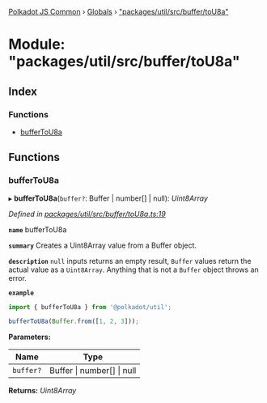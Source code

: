 [Polkadot JS Common](../README.md) › [Globals](../globals.md) › ["packages/util/src/buffer/toU8a"](_packages_util_src_buffer_tou8a_.md)

# Module: "packages/util/src/buffer/toU8a"

## Index

### Functions

* [bufferToU8a](_packages_util_src_buffer_tou8a_.md#buffertou8a)

## Functions

###  bufferToU8a

▸ **bufferToU8a**(`buffer?`: Buffer | number[] | null): *Uint8Array*

*Defined in [packages/util/src/buffer/toU8a.ts:19](https://github.com/polkadot-js/common/blob/2f7d5cd4/packages/util/src/buffer/toU8a.ts#L19)*

**`name`** bufferToU8a

**`summary`** Creates a Uint8Array value from a Buffer object.

**`description`** 
`null` inputs returns an empty result, `Buffer` values return the actual value as a `Uint8Array`. Anything that is not a `Buffer` object throws an error.

**`example`** 
<BR>

```javascript
import { bufferToU8a } from '@polkadot/util';

bufferToU8a(Buffer.from([1, 2, 3]));
```

**Parameters:**

Name | Type |
------ | ------ |
`buffer?` | Buffer &#124; number[] &#124; null |

**Returns:** *Uint8Array*
